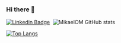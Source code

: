 ### Hi there 👋

[![Linkedin Badge](https://img.shields.io/badge/-linkedin-blue?style=flat-square&logoColor=white&link=https://https://www.linkedin.com/in/mikael-magalhães-207842173)](https://www.linkedin.com/in/mikael-magalhães-207842173)
<img align="end">
  ![MikaelOM GitHub stats](https://github-readme-stats.vercel.app/api?username=MikaelOM&show_icons=true&theme=prussian)
</img>
  </br>
  
  [![Top Langs](https://github-readme-stats.vercel.app/api/top-langs/?username=MikaelOM&layout=compact)](https://github.com/MikaelOM/github-readme-stats)
<!--
**MikaelOM/MikaelOM** is a ✨ _special_ ✨ repository because its `README.md` (this file) appears on your GitHub profile.

Here are some ideas to get you started:

- 🔭 I’m currently working on ...
- 🌱 I’m currently learning ...
- 👯 I’m looking to collaborate on ...
- 🤔 I’m looking for help with ...
- 💬 Ask me about ...
- 📫 How to reach me: ...
- 😄 Pronouns: ...
- ⚡ Fun fact: ...
-->
